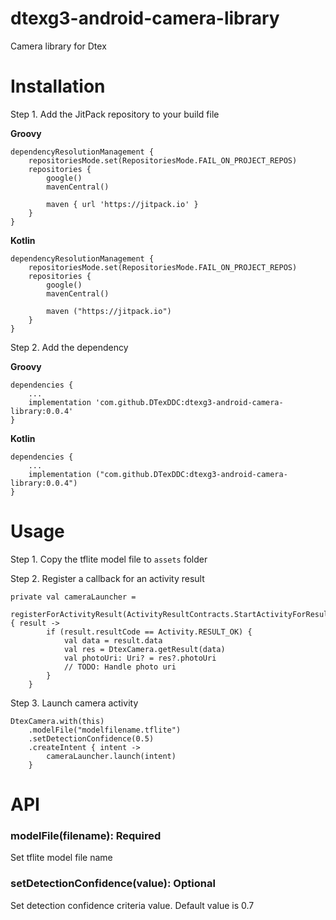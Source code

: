 # dtexg3-android-camera-library

Camera library for Dtex

# Installation

Step 1. Add the JitPack repository to your build file

<b>Groovy</b>

````
dependencyResolutionManagement {
    repositoriesMode.set(RepositoriesMode.FAIL_ON_PROJECT_REPOS)
    repositories {
        google()
        mavenCentral()

        maven { url 'https://jitpack.io' }
    }
}
````

<b>Kotlin</b>

````
dependencyResolutionManagement {
    repositoriesMode.set(RepositoriesMode.FAIL_ON_PROJECT_REPOS)
    repositories {
        google()
        mavenCentral()

        maven ("https://jitpack.io")
    }
}
````

Step 2. Add the dependency

<b>Groovy</b>

````
dependencies {
    ...
    implementation 'com.github.DTexDDC:dtexg3-android-camera-library:0.0.4'
}
````

<b>Kotlin</b>

````
dependencies {
    ...
    implementation ("com.github.DTexDDC:dtexg3-android-camera-library:0.0.4")
}
````

# Usage

Step 1. Copy the tflite model file to `assets` folder

Step 2. Register a callback for an activity result

````
private val cameraLauncher =
    registerForActivityResult(ActivityResultContracts.StartActivityForResult()) { result ->
        if (result.resultCode == Activity.RESULT_OK) {
            val data = result.data
            val res = DtexCamera.getResult(data)
            val photoUri: Uri? = res?.photoUri
            // TODO: Handle photo uri
        }
    }
````

Step 3. Launch camera activity

````
DtexCamera.with(this)
    .modelFile("modelfilename.tflite")
    .setDetectionConfidence(0.5)
    .createIntent { intent ->
        cameraLauncher.launch(intent)
    }
````

# API

### modelFile(filename): Required

Set tflite model file name

### setDetectionConfidence(value): Optional

Set detection confidence criteria value. Default value is 0.7
